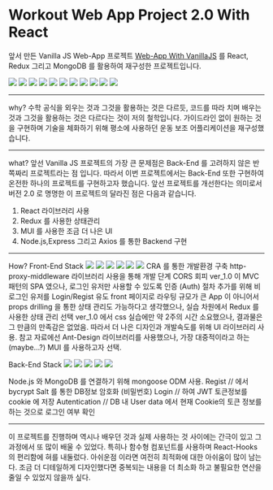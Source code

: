 # Workout Web App Project 2.0 With React

앞서 만든 Vanilla JS Web-App 프로젝트 [Web-App With VanillaJS](https://github.com/CSKIM999/Customizing-WorkoutApp.Project) 를
React, Redux 그리고 MongoDB 를 활용하여 재구성한 프로젝트입니다.

<img src="https://img.shields.io/badge/react.js-61DAFB?style=for-the-badge&logo=react&logoColor=black"> <img src="https://img.shields.io/badge/redux-764ABC?style=for-the-badge&logo=redux&logoColor=white"> <img src="https://img.shields.io/badge/mui-007FFF?style=for-the-badge&logo=mui&logoColor=white"> <img src="https://img.shields.io/badge/CRA-09D3AC?style=for-the-badge&logo=createreactapp&logoColor=white"> <img src="https://img.shields.io/badge/HTML5-E34F26?style=for-the-badge&logo=html5&logoColor=white"> <img src="https://img.shields.io/badge/JS-F7DF1E?style=for-the-badge&logo=JavaScript&logoColor=black">
<img src="https://img.shields.io/badge/node.js-339933?style=for-the-badge&logo=node.js&logoColor=white"> <img src="https://img.shields.io/badge/express-000000?style=for-the-badge&logo=express&logoColor=white"> <img src="https://img.shields.io/badge/axios-5A29E4?style=for-the-badge&logo=axios&logoColor=white"> <img src="https://img.shields.io/badge/JWT-47A248?style=for-the-badge&logo=jsonwebtokens&logoColor=white"> <img src="https://img.shields.io/badge/mongodb-47A248?style=for-the-badge&logo=mongodb&logoColor=white">

---

why?
수학 공식을 외우는 것과 그것을 활용하는 것은 다르듯,
코드를 따라 치며 배우는 것과 그것을 활용하는 것은 다르다는 것이 저의 철학입니다.
가이드라인 없이 원하는 것을 구현하며 기술을 체화하기 위해 평소에 사용하던 운동 보조 어플리케이션을 재구성했습니다.

---

what?
앞선 Vanilla JS 프로젝트의 가장 큰 문제점은 Back-End 를 고려하지 않은 반쪽짜리 프로젝트라는 점 입니다.
따라서 이번 프로젝트에서는 Back-End 또한 구현하여 온전한 하나의 프로젝트를 구현하고자 했습니다.
앞선 프로젝트를 개선한다는 의미로서 버전 2.0 로 명명한 이 프로젝트의 달라진 점은 다음과 같습니다.

1. React 라이브러리 사용
2. Redux 를 사용한 상태관리
3. MUI 를 사용한 조금 더 나은 UI
4. Node.js,Express 그리고 Axios 를 통한 Backend 구현

---

How?
Front-End Stack
<img src="https://img.shields.io/badge/react.js-61DAFB?style=for-the-badge&logo=react&logoColor=black"> <img src="https://img.shields.io/badge/redux-764ABC?style=for-the-badge&logo=redux&logoColor=white"> <img src="https://img.shields.io/badge/mui-007FFF?style=for-the-badge&logo=mui&logoColor=white"> <img src="https://img.shields.io/badge/CRA-09D3AC?style=for-the-badge&logo=createreactapp&logoColor=white"> <img src="https://img.shields.io/badge/HTML5-E34F26?style=for-the-badge&logo=html5&logoColor=white"> <img src="https://img.shields.io/badge/JS-F7DF1E?style=for-the-badge&logo=JavaScript&logoColor=black">
CRA 를 통한 개발환경 구축
http-proxy-middleware 라이브러리 사용을 통해 개발 단계 CORS 회피
ver_1.0 이 MVC 패턴의 SPA 였으나, 로그인 유저만 사용할 수 있도록 인증 (Auth) 절차 추가를 위해 비로그인 유저를 Login/Regist 유도 front 페이지로 라우팅
규모가 큰 App 이 아니어서 props drilling 을 통한 상태 관리도 가능하다고 생각했으나, 실습 차원에서 Redux 를 사용한 상태 관리 선택
ver_1.0 에서 css 실습에만 약 2주의 시간 소요했으나, 결과물은 그 만큼의 만족감은 없었음. 따라서 더 나은 디자인과 개발속도를 위해 UI 라이브러리 사용.
참고 자료에선 Ant-Design 라이브러리를 사용했으나, 가장 대중적이라고 하는(maybe...?) MUI 를 사용하고자 선택.

Back-End Stack
<img src="https://img.shields.io/badge/node.js-339933?style=for-the-badge&logo=node.js&logoColor=white"> <img src="https://img.shields.io/badge/express-000000?style=for-the-badge&logo=express&logoColor=white"> <img src="https://img.shields.io/badge/axios-5A29E4?style=for-the-badge&logo=axios&logoColor=white"> <img src="https://img.shields.io/badge/JWT-47A248?style=for-the-badge&logo=jsonwebtokens&logoColor=white"> <img src="https://img.shields.io/badge/mongodb-47A248?style=for-the-badge&logo=mongodb&logoColor=white">

Node.js 와 MongoDB 를 연결하기 위해 mongoose ODM 사용.
Regist // 에서 bycrypt Salt 를 통한 DB정보 암호화 (비밀번호)
Login // 하여 JWT 토큰정보를 cookie 에 저장
Autentication // DB 내 User data 에서 현재 Cookie의 토큰 정보를 하는 것으로 로그인 여부 확인

---

이 프로젝트를 진행하며 역시나 배우던 것과 실제 사용하는 것 사이에는 간극이 있고 그 과정에서 또 많이 배울 수 있었다. 특히나 함수형 컴포넌트를 사용하며 React-Hooks 의 편리함에 혀를 내둘렀다.
아쉬운점 이라면 여전히 최적화에 대한 아쉬움이 많이 남는다. 조금 더 디테일하게 디자인했다면 중복되는 내용을 더 최소화 하고 불필요한 연산을 줄일 수 있었지 않을까 싶다.
